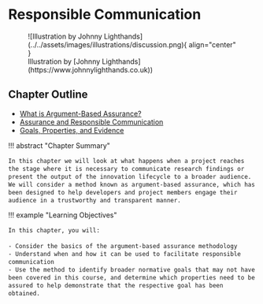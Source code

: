# Responsible Communication

<figure markdown>
  ![Illustration by Johnny Lighthands](../../assets/images/illustrations/discussion.png){ align="center" }
  <figcaption>Illustration by [Johnny Lighthands](https://www.johnnylighthands.co.uk))</figcaption>
</figure>

## Chapter Outline

- [What is Argument-Based Assurance?](assurance.md)
- [Assurance and Responsible Communication](communication.md)
- [Goals, Properties, and Evidence](gpe.md)

!!! abstract "Chapter Summary"

    In this chapter we will look at what happens when a project reaches the stage where it is necessary to communicate research findings or present the output of the innovation lifecycle to a broader audience. We will consider a method known as argument-based assurance, which has been designed to help developers and project members engage their audience in a trustworthy and transparent manner. 

!!! example "Learning Objectives"

    In this chapter, you will:
    
    - Consider the basics of the argument-based assurance methodology
    - Understand when and how it can be used to facilitate responsible communication
    - Use the method to identify broader normative goals that may not have been covered in this course, and determine which properties need to be assured to help demonstrate that the respective goal has been obtained.